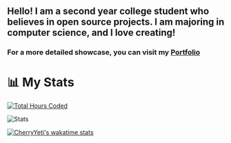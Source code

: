 ## Hello! I am a second year college student who believes in open source projects. I am majoring in computer science, and I love creating!

### For a more detailed showcase, you can visit my <a href="https://portfoliov2-cherryyeti.vercel.app/" target="_blank">Portfolio</a>


# 📊 My Stats

[![Total Hours Coded](https://wakatime.com/badge/user/445d2b4d-28d6-46e2-b54a-5c982c65dd0a.svg?style=for-the-badge)](https://wakatime.com/@445d2b4d-28d6-46e2-b54a-5c982c65dd0a)

![Stats](https://github-readme-stats.vercel.app/api/top-langs/?username=cherryyeti)

[![CherryYeti's wakatime stats](https://github-readme-stats.vercel.app/api/wakatime?username=cherryyeti&layout=compact)](https://wakatime.com/@CherryYeti)
